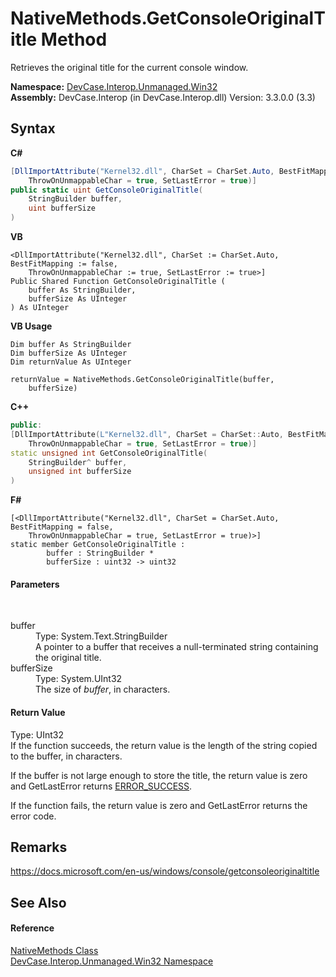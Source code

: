 # NativeMethods.GetConsoleOriginalTitle Method 
 

Retrieves the original title for the current console window.

**Namespace:**&nbsp;<a href="N_DevCase_Interop_Unmanaged_Win32">DevCase.Interop.Unmanaged.Win32</a><br />**Assembly:**&nbsp;DevCase.Interop (in DevCase.Interop.dll) Version: 3.3.0.0 (3.3)

## Syntax

**C#**<br />
``` C#
[DllImportAttribute("Kernel32.dll", CharSet = CharSet.Auto, BestFitMapping = false, 
	ThrowOnUnmappableChar = true, SetLastError = true)]
public static uint GetConsoleOriginalTitle(
	StringBuilder buffer,
	uint bufferSize
)
```

**VB**<br />
``` VB
<DllImportAttribute("Kernel32.dll", CharSet := CharSet.Auto, BestFitMapping := false, 
	ThrowOnUnmappableChar := true, SetLastError := true>]
Public Shared Function GetConsoleOriginalTitle ( 
	buffer As StringBuilder,
	bufferSize As UInteger
) As UInteger
```

**VB Usage**<br />
``` VB Usage
Dim buffer As StringBuilder
Dim bufferSize As UInteger
Dim returnValue As UInteger

returnValue = NativeMethods.GetConsoleOriginalTitle(buffer, 
	bufferSize)
```

**C++**<br />
``` C++
public:
[DllImportAttribute(L"Kernel32.dll", CharSet = CharSet::Auto, BestFitMapping = false, 
	ThrowOnUnmappableChar = true, SetLastError = true)]
static unsigned int GetConsoleOriginalTitle(
	StringBuilder^ buffer, 
	unsigned int bufferSize
)
```

**F#**<br />
``` F#
[<DllImportAttribute("Kernel32.dll", CharSet = CharSet.Auto, BestFitMapping = false, 
	ThrowOnUnmappableChar = true, SetLastError = true)>]
static member GetConsoleOriginalTitle : 
        buffer : StringBuilder * 
        bufferSize : uint32 -> uint32 

```


#### Parameters
&nbsp;<dl><dt>buffer</dt><dd>Type: System.Text.StringBuilder<br />A pointer to a buffer that receives a null-terminated string containing the original title.</dd><dt>bufferSize</dt><dd>Type: System.UInt32<br />The size of *buffer*, in characters.</dd></dl>

#### Return Value
Type: UInt32<br />If the function succeeds, the return value is the length of the string copied to the buffer, in characters. 

 If the buffer is not large enough to store the title, the return value is zero and GetLastError returns <a href="T_DevCase_Interop_Unmanaged_Win32_Enums_Win32ErrorCode">ERROR_SUCCESS</a>. 

 If the function fails, the return value is zero and GetLastError returns the error code.

## Remarks
<a href="https://docs.microsoft.com/en-us/windows/console/getconsoleoriginaltitle" target="_blank">https://docs.microsoft.com/en-us/windows/console/getconsoleoriginaltitle</a>

## See Also


#### Reference
<a href="T_DevCase_Interop_Unmanaged_Win32_NativeMethods">NativeMethods Class</a><br /><a href="N_DevCase_Interop_Unmanaged_Win32">DevCase.Interop.Unmanaged.Win32 Namespace</a><br />